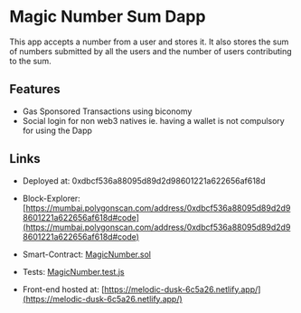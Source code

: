 # Magic Number Sum Dapp

This app accepts a number from a user and stores it. It also stores the sum of numbers submitted by all the users and the number of users contributing to the sum.

## Features

- Gas Sponsored Transactions using biconomy
- Social login for non web3 natives ie. having a wallet is not compulsory for using the Dapp

## Links

- Deployed at: 0xdbcf536a88095d89d2d98601221a622656af618d
- Block-Explorer: [https://mumbai.polygonscan.com/address/0xdbcf536a88095d89d2d98601221a622656af618d#code](https://mumbai.polygonscan.com/address/0xdbcf536a88095d89d2d98601221a622656af618d#code)

- Smart-Contract: [MagicNumber.sol](hardhat/contracts/MagicNumber.sol)
- Tests: [MagicNumber.test.js](hardhat/test/MagicNumber.test.js)
- Front-end hosted at: [https://melodic-dusk-6c5a26.netlify.app/](https://melodic-dusk-6c5a26.netlify.app/)
